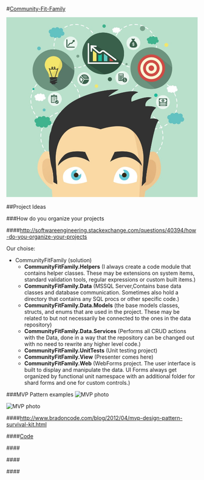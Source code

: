 #<a href="../README.md">Community-Fit-Family</a>

![Cover photo](../Images/ProjectIdeas.jpg)

##Project Ideas


###How do you organize your projects

####<a href="http://softwareengineering.stackexchange.com/questions/40394/how-do-you-organize-your-projects">http://softwareengineering.stackexchange.com/questions/40394/how-do-you-organize-your-projects</a>  

Our choise:
 
* CommunityFitFamily (solution)
	* **CommunityFitFamily.Helpers** (I always create a code module that contains helper classes. These may be extensions on system items, standard validation tools, regular expressions or custom built items.)
	* **CommunityFitFamily.Data** (MSSQL Server,Contains base data classes and database communication.  Sometimes also hold a directory that contains any SQL procs or other specific code.)
	* **CommunityFitFamily.Data.Models** (the base models classes, structs, and enums that are used in the project.  These may be related to but not necessarily be connected to  the ones in the data repository)
	* **CommunityFitFamily.Data.Services** (Performs all CRUD actions with the Data, done in a way that the repository can be changed out with no need to rewrite any higher level  code.)
	* **CommunityFitFamily.UnitTests** (Unit testing project)
	* **CommunityFitFamily.View** (Presenter comes here)
	* **CommunityFitFamily.Web** (WebForms project. The user interface is built to display and manipulate the data. UI Forms always get organized by functional unit namespace with an additional folder for shard forms and one for custom controls.)
	

###MVP Pattern examples
![MVP photo](http://3.bp.blogspot.com/-3wxJMrBkepU/T4DD-rlKIDI/AAAAAAAAAHw/kv2uJ8kGepI/s1600/mvp-pattern.jpg) 

![MVP photo](http://www.bradoncode.com/assets/posts/mvp.png) 


####<a href="http://www.bradoncode.com/blog/2012/04/mvp-design-pattern-survival-kit.html">http://www.bradoncode.com/blog/2012/04/mvp-design-pattern-survival-kit.html</a>  

####<a href="https://github.com/bbraithwaite/MvpSurvivalKit">Code</a>  






####<a href=""></a>  

####<a href=""></a>  

####<a href=""></a>  